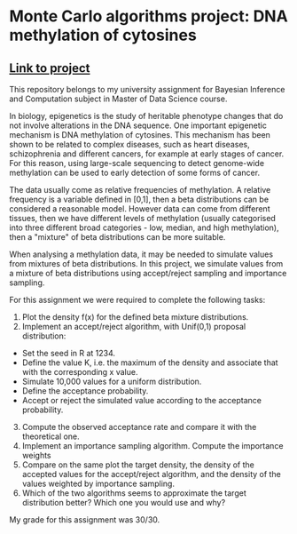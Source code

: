 # Monte Carlo algorithms project: DNA methylation of cytosines
## [Link to project](https://carimo198.github.io/monte-carlo-algorithm-DNA-methylation/)
This repository belongs to my university assignment for Bayesian Inference and Computation subject in Master of Data Science course.

In biology, epigenetics is the study of heritable phenotype changes that do not involve alterations in the DNA sequence. One important epigenetic mechanism is DNA methylation of cytosines. This mechanism has been shown to be related to complex diseases, such as heart diseases, schizophrenia and different cancers, for example at early stages of cancer. For this reason, using large-scale sequencing to detect genome-wide methylation can be used to early detection of some forms of cancer.

The data usually come as relative frequencies of methylation. A relative frequency is a variable defined in [0,1], then a beta distributions can be considered a reasonable model. However data can come from different tissues, then we have different levels of methylation (usually categorised into three different broad categories - low, median, and high methylation), then a "mixture" of beta distributions can be more suitable. 

When analysing a methylation data, it may be needed to simulate values from mixtures of beta distributions. In this project, we simulate values from a mixture of beta distributions using accept/reject sampling and importance sampling. 

For this assignment we were required to complete the following tasks:

1. Plot the density f(x) for the defined beta mixture distributions.
2. Implement an accept/reject algorithm, with Unif(0,1) proposal distribution:
  - Set the seed in R at 1234.
  - Define the value K, i.e. the maximum of the density and associate that with the corresponding x value.
  - Simulate 10,000 values for a uniform distribution.
  - Define the acceptance probability.
  - Accept or reject the simulated value according to the acceptance probability.
3. Compute the observed acceptance rate and compare it with the theoretical one. 
4. Implement an importance sampling algorithm. Compute the importance weights
5. Compare on the same plot the target density, the density of the accepted values for the accept/reject algorithm, and the density of the values weighted by importance sampling.
6. Which of the two algorithms seems to approximate the target distribution better? Which one you would use and why?

My grade for this assignment was 30/30.
